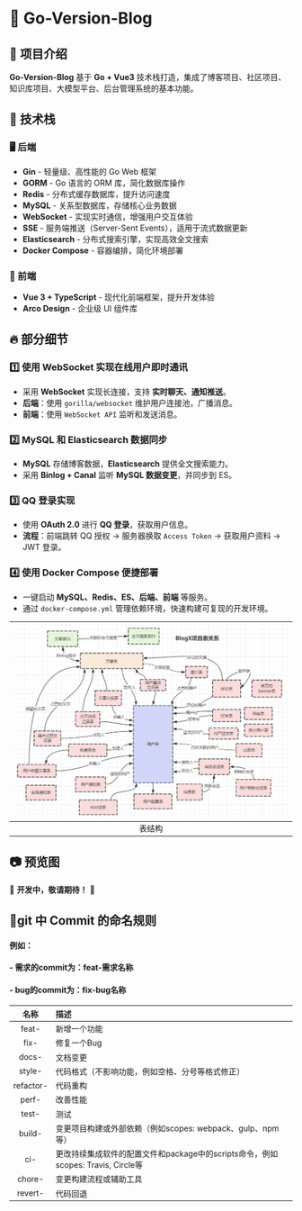 # 🎯 Go-Version-Blog

## 📌 项目介绍

**Go-Version-Blog** 基于 **Go + Vue3** 技术栈打造，集成了博客项目、社区项目、知识库项目、大模型平台、后台管理系统的基本功能。

## 🚀 技术栈

### 🖥 后端

- **Gin** - 轻量级、高性能的 Go Web 框架
- **GORM** - Go 语言的 ORM 库，简化数据库操作
- **Redis** - 分布式缓存数据库，提升访问速度
- **MySQL** - 关系型数据库，存储核心业务数据
- **WebSocket** - 实现实时通信，增强用户交互体验
- **SSE** - 服务端推送（Server-Sent Events），适用于流式数据更新
- **Elasticsearch** - 分布式搜索引擎，实现高效全文搜索
- **Docker Compose** - 容器编排，简化环境部署

### 🎨 前端

- **Vue 3 + TypeScript** - 现代化前端框架，提升开发体验
- **Arco Design** - 企业级 UI 组件库

## 🔥 部分细节

### 1️⃣ 使用 WebSocket 实现在线用户即时通讯

- 采用 **WebSocket** 实现长连接，支持 **实时聊天、通知推送**。
- **后端**：使用 `gorilla/websocket` 维护用户连接池，广播消息。
- **前端**：使用 `WebSocket API` 监听和发送消息。

### 2️⃣ MySQL 和 Elasticsearch 数据同步

- **MySQL** 存储博客数据，**Elasticsearch** 提供全文搜索能力。
- 采用 **Binlog + Canal** 监听 **MySQL 数据变更**，并同步到 ES。

### 3️⃣ QQ 登录实现

- 使用 **OAuth 2.0** 进行 **QQ 登录**，获取用户信息。
- **流程**：前端跳转 QQ 授权 → 服务器换取 `Access Token` → 获取用户资料 → JWT 登录。

### 4️⃣ 使用 Docker Compose 便捷部署

- 一键启动 **MySQL、Redis、ES、后端、前端** 等服务。
- 通过 `docker-compose.yml` 管理依赖环境，快速构建可复现的开发环境。

| ![表结构](表结构.PNG) |
|:-------------:|
|      表结构      |

## 📷 预览图

🚧 **开发中，敬请期待！** 🚀  



## 📂git 中 Commit 的命名规则

#### **例如：**

#### - **需求的commit为：feat-需求名称**  

#### - **bug的commit为：fix-bug名称**  

|    名称     | 描述|
|:---------:|:--|
|   feat-   | 新增一个功能|
|   fix-    | 修复一个Bug|
|   docs-   | 文档变更|
|  style-   | 代码格式（不影响功能，例如空格、分号等格式修正）|
| refactor- | 代码重构|
|   perf-   | 改善性能|
|   test-   | 测试|
|  build-   | 变更项目构建或外部依赖（例如scopes: webpack、gulp、npm等）|
|    ci-    | 更改持续集成软件的配置文件和package中的scripts命令，例如scopes: Travis, Circle等|
|  chore-   | 变更构建流程或辅助工具|
|  revert-  | 代码回退|
